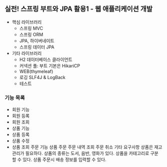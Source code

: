 ## 실전! 스프링 부트와 JPA 활용1 - 웹 애플리케이션 개발
- 핵심 라이브러리 
  - 스프링 MVC 
  - 스프링 ORM
  - JPA, 하이버네이트
  - 스프링 데이터 JPA 
- 기타 라이브러리
  - H2 데이터베이스 클라이언트 
  - 커넥션 풀: 부트 기본은 HikariCP 
  - WEB(thymeleaf)
  - 로깅 SLF4J & LogBack
  - 테스트

### 기능 목록
- 회원 기능
- 회원 등록
- 회원 조회
- 상품 기능
- 상품 등록
- 상품 수정
- 상품 조회
주문 기능 상품 주문
주문 내역 조회
주문 취소
기타 요구사항
상품은 재고 관리가 필요하다.
상품의 종류는 도서, 음반, 영화가 있다. 상품을 카테고리로 구분할 수 있다.
상품 주문시 배송 정보를 입력할 수 있다.